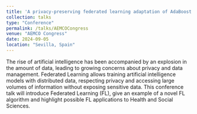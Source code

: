 ```yaml
---
title: 'A privacy-preserving federated learning adaptation of AdaBoost via knowledge distillation'
collection: talks
type: "Conference"
permalink: /talks/AEMCOCongress
venue: "AEMCO Congress"
date: 2024-09-05
location: "Sevilla, Spain"
---
```


The rise of artificial intelligence has been accompanied by an explosion in the amount of data, leading to growing concerns about privacy and data management. Federated Learning allows training artificial intelligence models with distributed data, respecting privacy and accessing large volumes of information without exposing sensitive data. This conference talk will introduce Federated Learning (FL), give an example of a novel FL algorithm and highlight possible FL applications to Health and Social Sciences.